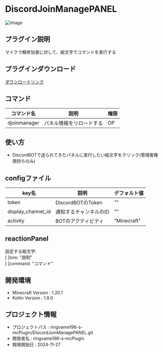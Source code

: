 # DiscordJoinManagePANEL
![image](https://github.com/user-attachments/assets/4a431e21-3aa9-4375-9857-02dc148f9b31)
## プラグイン説明
マイクラ鯖参加者に対して、絵文字でコマンドを実行する

## プラグインダウンロード

[ダウンロードリンク](https://github.com/ringoame196-s-mcPlugin/DiscordJoinManagePANEL/releases/latest)

## コマンド
| コマンド名   |     説明      | 権限 |
| --- | ----------- | ------- |
| djoinmanager <reload> | パネル情報をリロードする | OP
## 使い方
- DiscordBOTで送られてきたパネルに実行したい絵文字をクリック(管理者権限持ちのみ)

## configファイル
| key名   |     説明      | デフォルト値 |
| --- | ----------- | ------- |
| token | DiscordBOTのToken | "" |
| display_channel_id | 通知するチャンネルのID | "" |
| activity | BOTのアクティビティ | "Minecraft" |

## reactionPanel

設定する絵文字: <br>
[   ]lore: "説明" <br>
[   ]command: "コマンド"

## 開発環境

- Minecraft Version : 1.20.1
- Kotlin Version : 1.8.0

## プロジェクト情報

- プロジェクトパス : ringoame196-s-mcPlugin/DiscordJoinManagePANEL.git
- 開発者名 : ringoame196-s-mcPlugin
- 開発開始日 : 2024-11-27
